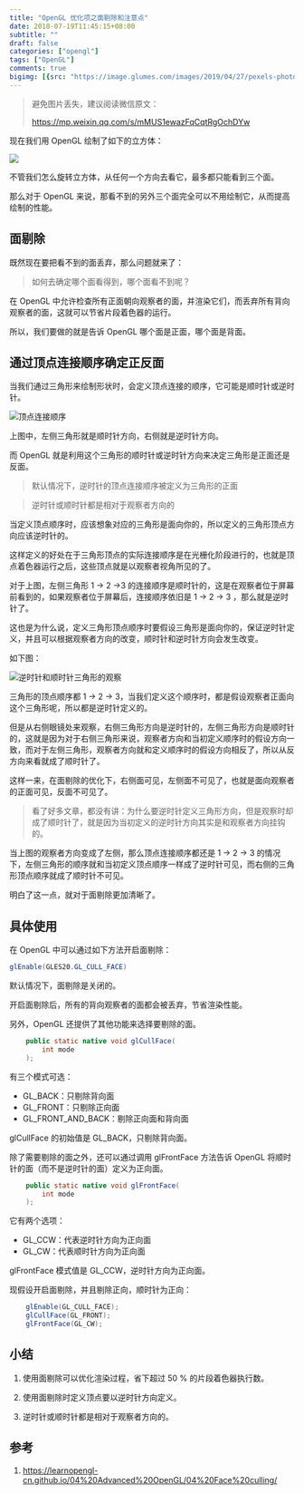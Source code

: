 ```yaml
---
title: "OpenGL 优化项之面剔除和注意点"
date: 2018-07-19T11:45:15+08:00
subtitle: ""
draft: false
categories: ["opengl"]
tags: ["OpenGL"]
comments: true
bigimg: [{src: "https://image.glumes.com/images/2019/04/27/pexels-photo-220182.jpg", desc: ""}]
---
```


> 避免图片丢失，建议阅读微信原文：
> 
> https://mp.weixin.qq.com/s/mMUS1ewazFqCqtRgOchDYw

现在我们用 OpenGL 绘制了如下的立方体：

![](https://res.cloudinary.com/glumes-com/image/upload/v1526832824/code/rotate_camera_with_cube.gif) 


不管我们怎么旋转立方体，从任何一个方向去看它，最多都只能看到三个面。

那么对于 OpenGL 来说，那看不到的另外三个面完全可以不用绘制它，从而提高绘制的性能。

<!--more-->

## 面剔除

既然现在要把看不到的面丢弃，那么问题就来了：

> 如何去确定哪个面看得到，哪个面看不到呢？

在 OpenGL 中允许检查所有正面朝向观察者的面，并渲染它们，而丢弃所有背向观察者的面，这就可以节省片段着色器的运行。

所以，我们要做的就是告诉 OpenGL 哪个面是正面，哪个面是背面。


## 通过顶点连接顺序确定正反面

当我们通过三角形来绘制形状时，会定义顶点连接的顺序，它可能是顺时针或逆时针。

![顶点连接顺序](https://image.glumes.com/images/2019/04/27/faceculling_windingorder.png)


上图中，左侧三角形就是顺时针方向，右侧就是逆时针方向。

而 OpenGL 就是利用这个三角形的顺时针或逆时针方向来决定三角形是正面还是反面。

> 默认情况下，逆时针的顶点连接顺序被定义为三角形的正面

> 逆时针或顺时针都是相对于观察者方向的


当定义顶点顺序时，应该想象对应的三角形是面向你的，所以定义的三角形顶点方向应该逆时针的。

这样定义的好处在于三角形顶点的实际连接顺序是在光栅化阶段进行的，也就是顶点着色器运行之后，这些顶点就是以观察者视角所见的了。

对于上图，左侧三角形 1 -> 2 ->3 的连接顺序是顺时针的，这是在观察者位于屏幕前看到的，如果观察者位于屏幕后，连接顺序依旧是 1 -> 2 -> 3 ，那么就是逆时针了。

这也是为什么说，定义三角形顶点顺序时要假设三角形是面向你的，保证逆时针定义，并且可以根据观察者方向的改变，顺时针和逆时针方向会发生改变。

如下图：

![逆时针和顺时针三角形的观察](https://image.glumes.com/images/2019/04/27/faceculling_frontback.png)

三角形的顶点顺序都 1 -> 2 -> 3，当我们定义这个顺序时，都是假设观察者正面向这个三角形呢，所以都是逆时针定义的。

但是从右侧眼镜处来观察，右侧三角形方向是逆时针的，左侧三角形方向是顺时针的，这就是因为对于右侧三角形来说，观察者方向和当初定义顺序时的假设方向一致，而对于左侧三角形，观察者方向就和定义顺序时的假设方向相反了，所以从反方向来看就成了顺时针了。

这样一来，在面剔除的优化下，右侧面可见，左侧面不可见了，也就是面向观察者的正面可见，反面不可见了。

> 看了好多文章，都没有讲：为什么要逆时针定义三角形方向，但是观察时却成了顺时针了，就是因为当初定义的逆时针方向其实是和观察者方向挂钩的。

当上图的观察者方向变成了左侧，那么顶点连接顺序都还是  1 -> 2 -> 3 的情况下，左侧三角形的顺序就和当初定义顶点顺序一样成了逆时针可见，而右侧的三角形顶点顺序就成了顺时针不可见。

明白了这一点，就对于面剔除更加清晰了。

## 具体使用

在 OpenGL 中可以通过如下方法开启面剔除：

```java
glEnable(GLES20.GL_CULL_FACE)
```
默认情况下，面剔除是关闭的。

开启面剔除后，所有的背向观察者的面都会被丢弃，节省渲染性能。

另外，OpenGL 还提供了其他功能来选择要剔除的面。

```java
    public static native void glCullFace(
        int mode
    );
```

有三个模式可选：

*	GL_BACK：只剔除背向面
*	GL_FRONT：只剔除正向面
*	GL_FRONT_AND_BACK：剔除正向面和背向面

glCullFace 的初始值是 GL_BACK，只剔除背向面。

除了需要剔除的面之外，还可以通过调用 glFrontFace 方法告诉 OpenGL 将顺时针的面（而不是逆时针的面）定义为正向面。

```java
    public static native void glFrontFace(
        int mode
    );
```

它有两个选项：

*	GL_CCW：代表逆时针方向为正向面
*	GL_CW：代表顺时针方向为正向面


glFrontFace 模式值是 GL_CCW，逆时针方向为正向面。

现假设开启面剔除，并且剔除正向，顺时针为正向：

```java
	glEnable(GL_CULL_FACE);
	glCullFace(GL_FRONT);
	glFrontFace(GL_CW);
```


## 小结

1. 使用面剔除可以优化渲染过程，省下超过 50 % 的片段着色器执行数。

2. 使用面剔除时定义顶点要以逆时针方向定义。

3. 逆时针或顺时针都是相对于观察者方向的。

## 参考


1. https://learnopengl-cn.github.io/04%20Advanced%20OpenGL/04%20Face%20culling/